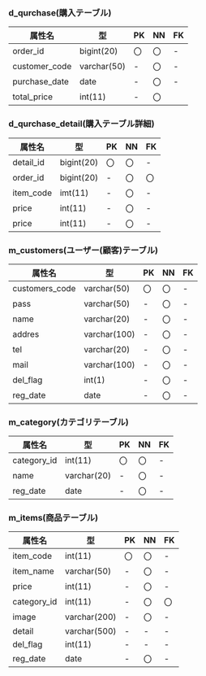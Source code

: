 ### d_qurchase(購入テーブル)
|属性名|型|PK|NN|FK|
|---|---|---|---|---|
|order_id|bigint(20)|〇|〇|-|
|customer_code|varchar(50)|-|〇|-|
|purchase_date|date|-|〇|-|
|total_price|int(11)|-|〇|

### d_qurchase_detail(購入テーブル詳細)
|属性名|型|PK|NN|FK|
|---|---|---|---|---|
|detail_id|bigint(20)|〇|〇|-|
|order_id|bigint(20)|-|〇|〇|
|item_code|imt(11)|-|〇|-|
|price|int(11)|-|〇|-|
|price|int(11)|-|〇|-|

### m_customers(ユーザー(顧客)テーブル)
|属性名|型|PK|NN|FK|
|---|---|---|---|---|
|customers_code|varchar(50)|〇|〇|-|
|pass|varchar(50)|-|〇|-|
|name|varchar(20)|-|〇|-|
|addres|varchar(100)|-|〇|-|
|tel|varchar(20)|-|〇|-|
|mail|varchar(100)|-|〇|-|
|del_flag|int(1)|-|〇|-|
|reg_date|date|-|〇|-|

### m_category(カテゴリテーブル)
|属性名|型|PK|NN|FK|
|---|---|---|---|---|
|category_id|int(11)|〇|〇|-|
|name|varchar(20)|-|〇|-|
|reg_date|date|-|〇|-|

### m_items(商品テーブル)
|属性名|型|PK|NN|FK|
|---|---|---|---|---|
|item_code|int(11)|〇|〇|-|
|item_name|varchar(50)|-|〇|-|
|price|int(11)|-|〇|-|
|category_id|int(11)|-|〇|〇|
|image|varchar(200)|-|〇|-|
|detail|varchar(500)|-|-|-|
|del_flag|int(11)|-|-|-|
|reg_date|date|-|〇|-|
